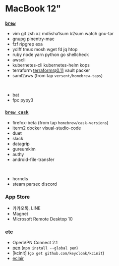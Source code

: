 MacBook 12"
========

### [`brew`]
- vim git zsh xz md5sha1sum b2sum watch gnu-tar
- gnupg pinentry-mac
- fzf ripgrep exa
- ydiff tmux mosh wget fd jq htop
- ruby node yarn python go shellcheck
- awscli
- kubernetes-cli kubernetes-helm kops
- terraform terraform@0.11 vault packer
- saml2aws (from tap `versent/homebrew-taps`)

&nbsp;

- bat
- fpc pypy3

### [`brew cask`]
- firefox-beta (from tap `homebrew/cask-versions`)
- iterm2 docker visual-studio-code
- duet
- slack
- datagrip
- gureumkim
- authy
- android-file-transfer

&nbsp;

- horndis
- steam parsec discord

### App Store
- 카카오톡, LINE
- Magnet
- Microsoft Remote Desktop 10

### etc
- OpenVPN Connect 2.1
- [pen] (`npm install --global pen`)
- [kcinit] (`go get github.com/keycloak/kcinit`)
- [eclair](https://github.com/devsisters/eclair)

[`brew`]: http://brew.sh
[`brew cask`]: https://caskroom.github.io/
[pen]: https://github.com/utatti/pen

